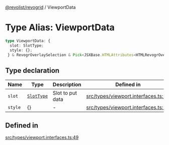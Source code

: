 [@revolist/revogrid](README.md) / ViewportData

# Type Alias: ViewportData

```ts
type ViewportData: {
  slot: SlotType;
  style: {};
 } & RevogrOverlaySelection & Pick<JSXBase.HTMLAttributes<HTMLRevogrOverlaySelectionElement>, "ref"> & Pick<JSXBase.HTMLAttributes<HTMLRevogrDataElement>, "ref"> & RevogrData;
```

## Type declaration

| Name | Type | Description | Defined in |
| ------ | ------ | ------ | ------ |
| `slot` | [`SlotType`](TypeAlias.SlotType.md) | Slot to put data | [src/types/viewport.interfaces.ts:51](https://github.com/revolist/revogrid/blob/b102ae971c99d2b260b571c48c9b2f785d580474/src/types/viewport.interfaces.ts#L51) |
| `style` | \{\} | - | [src/types/viewport.interfaces.ts:52](https://github.com/revolist/revogrid/blob/b102ae971c99d2b260b571c48c9b2f785d580474/src/types/viewport.interfaces.ts#L52) |

## Defined in

[src/types/viewport.interfaces.ts:49](https://github.com/revolist/revogrid/blob/b102ae971c99d2b260b571c48c9b2f785d580474/src/types/viewport.interfaces.ts#L49)
